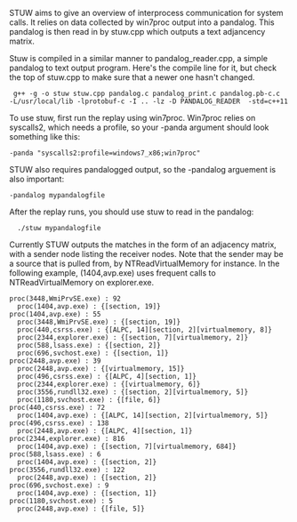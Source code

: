 STUW aims to give an overview of interprocess communication for system calls. It relies on data collected by win7proc output into a pandalog. This pandalog is then read in by stuw.cpp which outputs a text adjancency matrix.

Stuw is compiled in a similar manner to pandalog_reader.cpp, a simple pandalog to text output program. Here's the compile line for it, but check the top of stuw.cpp to make sure that a newer one hasn't changed.

     g++ -g -o stuw stuw.cpp pandalog.c pandalog_print.c pandalog.pb-c.c  -L/usr/local/lib -lprotobuf-c -I .. -lz -D PANDALOG_READER  -std=c++11

To use stuw, first run the replay using win7proc. Win7proc relies on syscalls2, which needs a profile, so your -panda argument should look something like this:

    -panda "syscalls2:profile=windows7_x86;win7proc"

STUW also requires pandalogged output, so the -pandalog arguement is also important:

    -pandalog mypandalogfile

After the replay runs, you should use stuw to read in the pandalog:

      ./stuw mypandalogfile

Currently STUW outputs the matches in the form of an adjacency matrix, with a sender node listing the receiver nodes. Note that the sender may be a source that is pulled from, by NTReadVirtualMemory for instance. In the following example, (1404,avp.exe) uses frequent calls to NTReadVirtualMemory on explorer.exe.

```
proc(3448,WmiPrvSE.exe) : 92
  proc(1404,avp.exe) : {[section, 19]}
proc(1404,avp.exe) : 55
  proc(3448,WmiPrvSE.exe) : {[section, 19]}
  proc(440,csrss.exe) : {[ALPC, 14][section, 2][virtualmemory, 8]}
  proc(2344,explorer.exe) : {[section, 7][virtualmemory, 2]}
  proc(588,lsass.exe) : {[section, 2]}
  proc(696,svchost.exe) : {[section, 1]}
proc(2448,avp.exe) : 39
  proc(2448,avp.exe) : {[virtualmemory, 15]}
  proc(496,csrss.exe) : {[ALPC, 4][section, 1]}
  proc(2344,explorer.exe) : {[virtualmemory, 6]}
  proc(3556,rundll32.exe) : {[section, 2][virtualmemory, 5]}
  proc(1180,svchost.exe) : {[file, 6]}
proc(440,csrss.exe) : 72
  proc(1404,avp.exe) : {[ALPC, 14][section, 2][virtualmemory, 5]}
proc(496,csrss.exe) : 138
  proc(2448,avp.exe) : {[ALPC, 4][section, 1]}
proc(2344,explorer.exe) : 816
  proc(1404,avp.exe) : {[section, 7][virtualmemory, 684]}
proc(588,lsass.exe) : 6
  proc(1404,avp.exe) : {[section, 2]}
proc(3556,rundll32.exe) : 122
  proc(2448,avp.exe) : {[section, 2]}
proc(696,svchost.exe) : 9
  proc(1404,avp.exe) : {[section, 1]}
proc(1180,svchost.exe) : 5
  proc(2448,avp.exe) : {[file, 5]}
```
